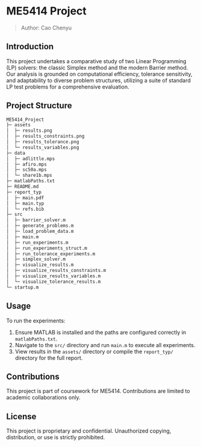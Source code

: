# ME5414 Project

> Author: Cao Chenyu

## Introduction

This project undertakes a comparative study of two Linear Programming (LP) solvers: the classic Simplex method and the modern Barrier method. Our analysis is grounded on computational efficiency, tolerance sensitivity, and adaptability to diverse problem structures, utilizing a suite of standard LP test problems for a comprehensive evaluation.

## Project Structure

```txt
ME5414_Project
├─ assets
│  ├─ results.png
│  ├─ results_constraints.png
│  ├─ results_tolerance.png
│  └─ results_variables.png
├─ data
│  ├─ adlittle.mps
│  ├─ afiro.mps
│  ├─ sc50a.mps
│  └─ share1b.mps
├─ matlabPaths.txt
├─ README.md
├─ report_typ
│  ├─ main.pdf
│  ├─ main.typ
│  └─ refs.bib
├─ src
│  ├─ barrier_solver.m
│  ├─ generate_problems.m
│  ├─ load_problem_data.m
│  ├─ main.m
│  ├─ run_experiments.m
│  ├─ run_experiments_struct.m
│  ├─ run_tolerance_experiments.m
│  ├─ simplex_solver.m
│  ├─ visualize_results.m
│  ├─ visualize_results_constraints.m
│  ├─ visualize_results_variables.m
│  └─ visualize_tolerance_results.m
└─ startup.m
```

## Usage

To run the experiments:

1. Ensure MATLAB is installed and the paths are configured correctly in `matlabPaths.txt`.
2. Navigate to the `src/` directory and run `main.m` to execute all experiments.
3. View results in the `assets/` directory or compile the `report_typ/` directory for the full report.

## Contributions

This project is part of coursework for ME5414. Contributions are limited to academic collaborations only.

## License

This project is proprietary and confidential. Unauthorized copying, distribution, or use is strictly prohibited.
